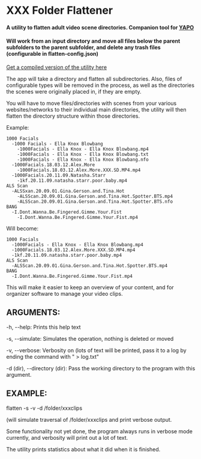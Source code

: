 # XXX Folder Flattener

#### A utility to flatten adult video scene directories. Companion tool for [YAPO](https://github.com/cooperdk/YAPO-e-plus)

#### Will work from an input directory and move all files below the parent subfolders to the parent subfolder, and delete any trash files (configurable in flatten-config.json)

[Get a compiled version of the utility here](https://github.com/cooperdk/XXX-Folder-Flattener/releases)

The app will take a directory and flatten all subdirectories. Also, files of configurable types will be removed in the process, as well as the directories the scenes were originally placed in, if they are empty.

You will have to move files/directories with scenes from your various websites/networks to their individual main directories, the utility will then flatten the directory structure within those directories.

Example:


```
1000 Facials
  -1000 Facials - Ella Knox Blowbang
    -1000Facials - Ella Knox - Ella Knox Blowbang.mp4
    -1000Facials - Ella Knox - Ella Knox Blowbang.txt
    -1000Facials - Ella Knox - Ella Knox Blowbang.nfo
  -1000Facials.18.03.12.Alex.More
    -1000Facials.18.03.12.Alex.More.XXX.SD.MP4.mp4
  -1000Facials.20.11.09.Natasha.Starr
    -1kf.20.11.09.natasha.starr.poor.baby.mp4
ALS Scan
  -ALSSxan.20.09.01.Gina.Gerson.and.Tina.Hot
    -ALSScan.20.09.01.Gina.Gerson.and.Tina.Hot.Spotter.BTS.mp4
    -ALSScan.20.09.01.Gina.Gerson.and.Tina.Hot.Spotter.BTS.nfo
BANG
  -I.Dont.Wanna.Be.Fingered.Gimme.Your.Fist
    -I.Dont.Wanna.Be.Fingered.Gimme.Your.Fist.mp4
```

Will become:

```
1000 Facials
  -1000Facials - Ella Knox - Ella Knox Blowbang.mp4
  -1000Facials.18.03.12.Alex.More.XXX.SD.MP4.mp4
  -1kf.20.11.09.natasha.starr.poor.baby.mp4
ALS Scan
  -ALSScan.20.09.01.Gina.Gerson.and.Tina.Hot.Spotter.BTS.mp4
BANG
  -I.Dont.Wanna.Be.Fingered.Gimme.Your.Fist.mp4
```

This will make it easier to keep an overview of your content, and for organizer software to manage your video clips.


## ARGUMENTS:


-h, --help: Prints this help text

-s, --simulate: Simulates the operation, nothing is deleted or moved

-v, --verbose: Verbosity on (lots of text will be printed, pass it to a log by ending the command with " > log.txt"

-d (dir), --directory (dir): Pass the working directory to the program with this argument.
  
## EXAMPLE:


flatten -s -v -d /folder/xxxclips

(will simulate traversal of /folder/xxxclips and print verbose output.


Some functionality not yet done, the program always runs in verbose mode currently, and verbosity will print out a lot of text.

The utility prints statistics about what it did when it is finished.
